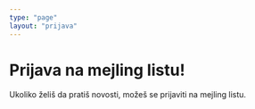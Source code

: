 ```yaml
---
type: "page"
layout: "prijava"
---
```


# Prijava na mejling listu!

Ukoliko želiš da pratiš novosti, možeš se prijaviti na mejling listu.
